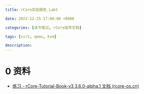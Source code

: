 ```yaml
---
title: rCore实验报告_Lab1

date: 2023-12-25 17:00:00 +0800

categories: [读书笔记, rCore指导文档]

tags: [virt, qemu, kvm]

description: 
---
```


# 0 资料

* [练习 - rCore-Tutorial-Book-v3 3.6.0-alpha.1 文档 (rcore-os.cn)](https://rcore-os.cn/rCore-Tutorial-Book-v3/chapter1/7exercise.html)



